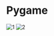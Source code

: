 # Pygame

![1](https://user-images.githubusercontent.com/109948144/221732212-f0ed5eaa-2513-47c6-bb8f-1904121fafd4.png)
![2](https://user-images.githubusercontent.com/109948144/221732209-b445978f-70e4-4324-995b-fc60770c117f.png)